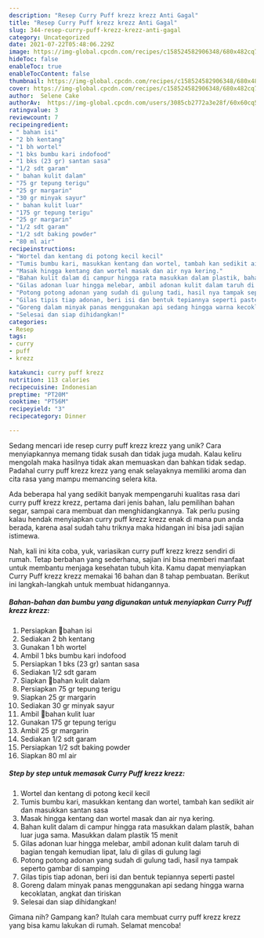```yaml
---
description: "Resep Curry Puff krezz krezz Anti Gagal"
title: "Resep Curry Puff krezz krezz Anti Gagal"
slug: 344-resep-curry-puff-krezz-krezz-anti-gagal
category: Uncategorized
date: 2021-07-22T05:48:06.229Z
image: https://img-global.cpcdn.com/recipes/c158524582906348/680x482cq70/curry-puff-krezz-krezz-foto-resep-utama.jpg
hideToc: false
enableToc: true
enableTocContent: false
thumbnail: https://img-global.cpcdn.com/recipes/c158524582906348/680x482cq70/curry-puff-krezz-krezz-foto-resep-utama.jpg
cover: https://img-global.cpcdn.com/recipes/c158524582906348/680x482cq70/curry-puff-krezz-krezz-foto-resep-utama.jpg
author:  Selene Cake
authorAv:  https://img-global.cpcdn.com/users/3085cb2772a3e28f/60x60cq50/avatar.jpg
ratingvalue: 3
reviewcount: 7
recipeingredient:
- " bahan isi"
- "2 bh kentang"
- "1 bh wortel"
- "1 bks bumbu kari indofood"
- "1 bks (23 gr) santan sasa"
- "1/2 sdt garam"
- " bahan kulit dalam"
- "75 gr tepung terigu"
- "25 gr margarin"
- "30 gr minyak sayur"
- " bahan kulit luar"
- "175 gr tepung terigu"
- "25 gr margarin"
- "1/2 sdt garam"
- "1/2 sdt baking powder"
- "80 ml air"
recipeinstructions:
- "Wortel dan kentang di potong kecil kecil"
- "Tumis bumbu kari, masukkan kentang dan wortel, tambah kan sedikit air dan masukkan santan sasa"
- "Masak hingga kentang dan wortel masak dan air nya kering."
- "Bahan kulit dalam di campur hingga rata masukkan dalam plastik, bahan luar juga sama. Masukkan dalam plastik 15 menit"
- "Gilas adonan luar hingga melebar, ambil adonan kulit dalam taruh di bagian tengah kemudian lipat, lalu di gilas di gulung lagi"
- "Potong potong adonan yang sudah di gulung tadi, hasil nya tampak seperto gambar di samping"
- "Gilas tipis tiap adonan, beri isi dan bentuk tepiannya seperti pastel"
- "Goreng dalam minyak panas menggunakan api sedang hingga warna kecoklatan, angkat dan tiriskan"
- "Selesai dan siap dihidangkan!"
categories:
- Resep
tags:
- curry
- puff
- krezz

katakunci: curry puff krezz 
nutrition: 113 calories
recipecuisine: Indonesian
preptime: "PT20M"
cooktime: "PT56M"
recipeyield: "3"
recipecategory: Dinner

---
```



Sedang mencari ide resep curry puff krezz krezz yang unik? Cara menyiapkannya memang tidak susah dan tidak juga mudah. Kalau keliru mengolah maka hasilnya tidak akan memuaskan dan bahkan tidak sedap. Padahal curry puff krezz krezz yang enak selayaknya memiliki aroma dan cita rasa yang mampu memancing selera kita.


Ada beberapa hal yang sedikit banyak mempengaruhi kualitas rasa dari curry puff krezz krezz, pertama dari jenis bahan, lalu pemilihan bahan segar, sampai cara membuat dan menghidangkannya. Tak perlu pusing kalau hendak menyiapkan curry puff krezz krezz enak di mana pun anda berada, karena asal sudah tahu triknya maka hidangan ini bisa jadi sajian istimewa.




Nah, kali ini kita coba, yuk, variasikan curry puff krezz krezz sendiri di rumah. Tetap berbahan yang sederhana, sajian ini bisa memberi manfaat untuk membantu menjaga kesehatan tubuh kita. Kamu dapat menyiapkan Curry Puff krezz krezz memakai 16 bahan dan 8 tahap pembuatan. Berikut ini langkah-langkah untuk membuat hidangannya.

<!--inarticleads1-->

##### Bahan-bahan dan bumbu yang digunakan untuk menyiapkan Curry Puff krezz krezz:

1. Persiapkan  🌟bahan isi
1. Sediakan 2 bh kentang
1. Gunakan 1 bh wortel
1. Ambil 1 bks bumbu kari indofood
1. Persiapkan 1 bks (23 gr) santan sasa
1. Sediakan 1/2 sdt garam
1. Siapkan  🌟bahan kulit dalam
1. Persiapkan 75 gr tepung terigu
1. Siapkan 25 gr margarin
1. Sediakan 30 gr minyak sayur
1. Ambil  🌟bahan kulit luar
1. Gunakan 175 gr tepung terigu
1. Ambil 25 gr margarin
1. Sediakan 1/2 sdt garam
1. Persiapkan 1/2 sdt baking powder
1. Siapkan 80 ml air




<!--inarticleads2-->

##### Step by step untuk memasak Curry Puff krezz krezz:

1. Wortel dan kentang di potong kecil kecil
1. Tumis bumbu kari, masukkan kentang dan wortel, tambah kan sedikit air dan masukkan santan sasa
1. Masak hingga kentang dan wortel masak dan air nya kering.
1. Bahan kulit dalam di campur hingga rata masukkan dalam plastik, bahan luar juga sama. Masukkan dalam plastik 15 menit
1. Gilas adonan luar hingga melebar, ambil adonan kulit dalam taruh di bagian tengah kemudian lipat, lalu di gilas di gulung lagi
1. Potong potong adonan yang sudah di gulung tadi, hasil nya tampak seperto gambar di samping
1. Gilas tipis tiap adonan, beri isi dan bentuk tepiannya seperti pastel
1. Goreng dalam minyak panas menggunakan api sedang hingga warna kecoklatan, angkat dan tiriskan
1. Selesai dan siap dihidangkan!



Gimana nih? Gampang kan? Itulah cara membuat curry puff krezz krezz yang bisa kamu lakukan di rumah. Selamat mencoba!
